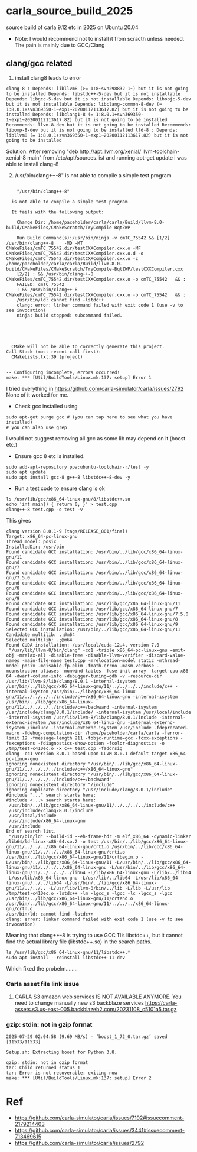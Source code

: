 # carla_source_build_2025
source build of carla 9.12 etc in 2025 on Ubuntu 20.04

* Note: I would recommend not to install it from scracth unless needed.
The pain is mainly due to GCC/Clang


## clang/gcc related
1. install clang8 leads to error
```
clang-8 : Depends: libllvm8 (>= 1:8~svn298832-1~) but it is not going to be installed Depends: libstdc++-5-dev but it is not installable Depends: libgcc-5-dev but it is not installable Depends: libobjc-5-dev but it is not installable Depends: libclang-common-8-dev (= 1:8.0.1+svn369350-1~exp1~20200112113617.82) but it is not going to be installed Depends: libclang1-8 (= 1:8.0.1+svn369350-1~exp1~20200112113617.82) but it is not going to be installed Recommends: llvm-8-dev but it is not going to be installed Recommends: libomp-8-dev but it is not going to be installed lld-8 : Depends: libllvm8 (= 1:8.0.1+svn369350-1~exp1~20200112113617.82) but it is not going to be installed 
```
Solution: 
After removing "deb http://apt.llvm.org/xenial/ llvm-toolchain-xenial-8 main" from /etc/apt/sources.list and running apt-get update i was able to install clang-8

2. /usr/bin/clang++-8" is not able to compile a simple test program
```

    "/usr/bin/clang++-8"

  is not able to compile a simple test program.

  It fails with the following output:

    Change Dir: /home/paceholder/carla/carla/Build/llvm-8.0-build/CMakeFiles/CMakeScratch/TryCompile-BqtZWP
    
    Run Build Command(s):/usr/bin/ninja -v cmTC_75542 && [1/2] /usr/bin/clang++-8    -MD -MT CMakeFiles/cmTC_75542.dir/testCXXCompiler.cxx.o -MF CMakeFiles/cmTC_75542.dir/testCXXCompiler.cxx.o.d -o CMakeFiles/cmTC_75542.dir/testCXXCompiler.cxx.o -c /home/paceholder/carla/carla/Build/llvm-8.0-build/CMakeFiles/CMakeScratch/TryCompile-BqtZWP/testCXXCompiler.cxx
    [2/2] : && /usr/bin/clang++-8   CMakeFiles/cmTC_75542.dir/testCXXCompiler.cxx.o -o cmTC_75542   && :
    FAILED: cmTC_75542 
    : && /usr/bin/clang++-8   CMakeFiles/cmTC_75542.dir/testCXXCompiler.cxx.o -o cmTC_75542   && :
    /usr/bin/ld: cannot find -lstdc++
    clang: error: linker command failed with exit code 1 (use -v to see invocation)
    ninja: build stopped: subcommand failed.
    
    

  

  CMake will not be able to correctly generate this project.
Call Stack (most recent call first):
  CMakeLists.txt:39 (project)


-- Configuring incomplete, errors occurred!
make: *** [Util/BuildTools/Linux.mk:137: setup] Error 1
```
I tried everything in https://github.com/carla-simulator/carla/issues/2792
None of it worked for me.

* Check  gcc installed using 

``` 
sudo apt-get purge gcc # (you can tap here to see what you have installed)
# you can also use grep
```
I would not suggest removing all gcc as some lib may depend on it (boost etc.)


* Ensure gcc 8 etc is installed.
```
sudo add-apt-repository ppa:ubuntu-toolchain-r/test -y
sudo apt update
sudo apt install gcc-8 g++-8 libstdc++-8-dev -y
```
* Run a test code to ensure clang is ok
```
ls /usr/lib/gcc/x86_64-linux-gnu/8/libstdc++.so
echo 'int main() { return 0; }' > test.cpp
clang++-8 test.cpp -o test -v
```

This gives

```
clang version 8.0.1-9 (tags/RELEASE_801/final)
Target: x86_64-pc-linux-gnu
Thread model: posix
InstalledDir: /usr/bin
Found candidate GCC installation: /usr/bin/../lib/gcc/x86_64-linux-gnu/11
Found candidate GCC installation: /usr/bin/../lib/gcc/x86_64-linux-gnu/7
Found candidate GCC installation: /usr/bin/../lib/gcc/x86_64-linux-gnu/7.5.0
Found candidate GCC installation: /usr/bin/../lib/gcc/x86_64-linux-gnu/8
Found candidate GCC installation: /usr/bin/../lib/gcc/x86_64-linux-gnu/9
Found candidate GCC installation: /usr/lib/gcc/x86_64-linux-gnu/11
Found candidate GCC installation: /usr/lib/gcc/x86_64-linux-gnu/7
Found candidate GCC installation: /usr/lib/gcc/x86_64-linux-gnu/7.5.0
Found candidate GCC installation: /usr/lib/gcc/x86_64-linux-gnu/8
Found candidate GCC installation: /usr/lib/gcc/x86_64-linux-gnu/9
Selected GCC installation: /usr/bin/../lib/gcc/x86_64-linux-gnu/11
Candidate multilib: .;@m64
Selected multilib: .;@m64
Found CUDA installation: /usr/local/cuda-12.4, version 7.0
 "/usr/lib/llvm-8/bin/clang" -cc1 -triple x86_64-pc-linux-gnu -emit-obj -mrelax-all -disable-free -disable-llvm-verifier -discard-value-names -main-file-name test.cpp -mrelocation-model static -mthread-model posix -mdisable-fp-elim -fmath-errno -masm-verbose -mconstructor-aliases -munwind-tables -fuse-init-array -target-cpu x86-64 -dwarf-column-info -debugger-tuning=gdb -v -resource-dir /usr/lib/llvm-8/lib/clang/8.0.1 -internal-isystem /usr/bin/../lib/gcc/x86_64-linux-gnu/11/../../../../include/c++ -internal-isystem /usr/bin/../lib/gcc/x86_64-linux-gnu/11/../../../../include/c++/x86_64-linux-gnu -internal-isystem /usr/bin/../lib/gcc/x86_64-linux-gnu/11/../../../../include/c++/backward -internal-isystem /usr/include/clang/8.0.1/include/ -internal-isystem /usr/local/include -internal-isystem /usr/lib/llvm-8/lib/clang/8.0.1/include -internal-externc-isystem /usr/include/x86_64-linux-gnu -internal-externc-isystem /include -internal-externc-isystem /usr/include -fdeprecated-macro -fdebug-compilation-dir /home/paceholder/carla/carla -ferror-limit 19 -fmessage-length 211 -fobjc-runtime=gcc -fcxx-exceptions -fexceptions -fdiagnostics-show-option -fcolor-diagnostics -o /tmp/test-c410ec.o -x c++ test.cpp -faddrsig
clang -cc1 version 8.0.1 based upon LLVM 8.0.1 default target x86_64-pc-linux-gnu
ignoring nonexistent directory "/usr/bin/../lib/gcc/x86_64-linux-gnu/11/../../../../include/c++/x86_64-linux-gnu"
ignoring nonexistent directory "/usr/bin/../lib/gcc/x86_64-linux-gnu/11/../../../../include/c++/backward"
ignoring nonexistent directory "/include"
ignoring duplicate directory "/usr/include/clang/8.0.1/include"
#include "..." search starts here:
#include <...> search starts here:
 /usr/bin/../lib/gcc/x86_64-linux-gnu/11/../../../../include/c++
 /usr/include/clang/8.0.1/include
 /usr/local/include
 /usr/include/x86_64-linux-gnu
 /usr/include
End of search list.
 "/usr/bin/ld" --build-id --eh-frame-hdr -m elf_x86_64 -dynamic-linker /lib64/ld-linux-x86-64.so.2 -o test /usr/bin/../lib/gcc/x86_64-linux-gnu/11/../../../x86_64-linux-gnu/crt1.o /usr/bin/../lib/gcc/x86_64-linux-gnu/11/../../../x86_64-linux-gnu/crti.o /usr/bin/../lib/gcc/x86_64-linux-gnu/11/crtbegin.o -L/usr/bin/../lib/gcc/x86_64-linux-gnu/11 -L/usr/bin/../lib/gcc/x86_64-linux-gnu/11/../../../x86_64-linux-gnu -L/usr/bin/../lib/gcc/x86_64-linux-gnu/11/../../../../lib64 -L/lib/x86_64-linux-gnu -L/lib/../lib64 -L/usr/lib/x86_64-linux-gnu -L/usr/lib/../lib64 -L/usr/lib/x86_64-linux-gnu/../../lib64 -L/usr/bin/../lib/gcc/x86_64-linux-gnu/11/../../.. -L/usr/lib/llvm-8/bin/../lib -L/lib -L/usr/lib /tmp/test-c410ec.o -lstdc++ -lm -lgcc_s -lgcc -lc -lgcc_s -lgcc /usr/bin/../lib/gcc/x86_64-linux-gnu/11/crtend.o /usr/bin/../lib/gcc/x86_64-linux-gnu/11/../../../x86_64-linux-gnu/crtn.o
/usr/bin/ld: cannot find -lstdc++
clang: error: linker command failed with exit code 1 (use -v to see invocation)
```

Meaning that clang++-8 is trying to use GCC 11’s libstdc++, but it cannot find the actual library file (libstdc++.so) in the search paths.


```
ls /usr/lib/gcc/x86_64-linux-gnu/11/libstdc++.*
sudo apt install --reinstall libstdc++-11-dev

```
Which fixed the probelm........

### Carla asset file link issue
1. CARLA S3 amazon web services IS NOT AVAILABLE ANYMORE. 
You need to change manually new s3 backblaze services
https://carla-assets.s3.us-east-005.backblazeb2.com/20231108_c5101a5.tar.gz



###  gzip: stdin: not in gzip format

```
2025-07-29 02:04:58 (9.69 MB/s) - ‘boost_1_72_0.tar.gz’ saved [11533/11533]

Setup.sh: Extracting boost for Python 3.8.

gzip: stdin: not in gzip format
tar: Child returned status 1
tar: Error is not recoverable: exiting now
make: *** [Util/BuildTools/Linux.mk:137: setup] Error 2

```
 





# Ref

* https://github.com/carla-simulator/carla/issues/7192#issuecomment-2179214403
* https://github.com/carla-simulator/carla/issues/3441#issuecomment-713469615
* https://github.com/carla-simulator/carla/issues/2792
